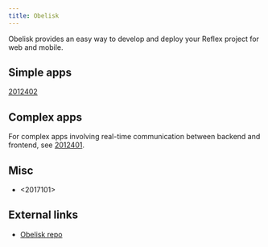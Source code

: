 ```yaml
---
title: Obelisk
---
```


Obelisk provides an easy way to develop and deploy your Reflex project for web and mobile.

## Simple apps

[2012402](z://spa)

## Complex apps

For complex apps involving real-time communication between backend and frontend, see [2012401](z://rhyolite).

## Misc

* <2017101>

## External links

- [Obelisk repo](https://github.com/obsidiansystems/obelisk)


